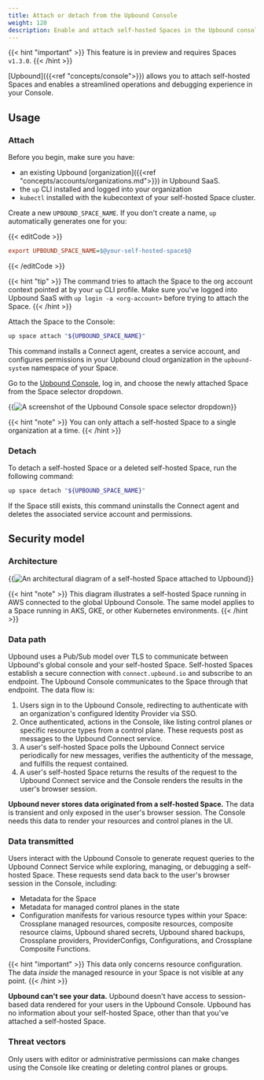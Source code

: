 ```yaml
---
title: Attach or detach from the Upbound Console
weight: 120
description: Enable and attach self-hosted Spaces in the Upbound console
---
```


{{< hint "important" >}}
This feature is in preview and requires Spaces `v1.3.0`.
{{< /hint >}}

[Upbound]({{<ref "concepts/console">}}) allows you to attach self-hosted Spaces and enables a streamlined operations and debugging experience in your Console.

## Usage

### Attach

Before you begin, make sure you have:

- an existing Upbound [organization]({{<ref "concepts/accounts/organizations.md">}}) in Upbound SaaS.
- the `up` CLI installed and logged into your organization
- `kubectl` installed with the kubecontext of your self-hosted Space cluster.

Create a new `UPBOUND_SPACE_NAME`. If you don't create a name, `up` automatically generates one for you:

{{< editCode >}}
```ini
export UPBOUND_SPACE_NAME=$@your-self-hosted-space$@
```
{{< /editCode >}}

{{< hint "tip" >}}
The command tries to attach the Space to the org account context pointed at by your `up` CLI profile. Make sure you've logged into Upbound SaaS with `up login -a <org-account>` before trying to attach the Space.
{{< /hint >}}

Attach the Space to the Console:

```bash
up space attach "${UPBOUND_SPACE_NAME}"
```

This command installs a Connect agent, creates a service account, and configures permissions in your Upbound cloud organization in the `upbound-system` namespace of your Space.

Go to the [Upbound Console](https://console.upbound.io), log in, and choose the newly attached Space from the Space selector dropdown.

{{<img src="spaces/images/attached-space.png" alt="A screenshot of the Upbound Console space selector dropdown">}}

{{< hint "note" >}}
You can only attach a self-hosted Space to a single organization at a time.
{{< /hint >}}

### Detach

To detach a self-hosted Space or a deleted self-hosted Space, run the following command:

```bash
up space detach "${UPBOUND_SPACE_NAME}"
```

If the Space still exists, this command uninstalls the Connect agent and deletes the associated service account and permissions.

## Security model

### Architecture

{{<img src="spaces/images/console-attach-architecture.jpg" alt="An architectural diagram of a self-hosted Space attached to Upbound">}}

{{< hint "note" >}}
This diagram illustrates a self-hosted Space running in AWS connected to the global Upbound Console. The same model applies to a Space running in AKS, GKE, or other Kubernetes environments.
{{< /hint >}}

### Data path

Upbound uses a Pub/Sub model over TLS to communicate between Upbound's global console and your self-hosted Space. Self-hosted Spaces establish a secure connection with `connect.upbound.io` and subscribe to an endpoint. The Upbound Console communicates to the Space through that endpoint. The data flow is:

1. Users sign in to the Upbound Console, redirecting to authenticate with an organization's configured Identity Provider via SSO.
2. Once authenticated, actions in the Console, like listing control planes or specific resource types from a control plane. These requests post as messages to the Upbound Connect service.
3. A user's self-hosted Space polls the Upbound Connect service periodically for new messages, verifies the authenticity of the message, and fulfills the request contained.
4. A user's self-hosted Space returns the results of the request to the Upbound Connect service and the Console renders the results in the user's browser session.

**Upbound never stores data originated from a self-hosted Space.** The data is transient and only exposed in the user's browser session. The Console needs this data to render your resources and control planes in the UI.

### Data transmitted

Users interact with the Upbound Console to generate request queries to the Upbound Connect Service while exploring, managing, or debugging a self-hosted Space. These requests send data back to the user's browser session in the Console, including:

* Metadata for the Space
* Metadata for managed control planes in the state
* Configuration manifests for various resource types within your Space: Crossplane managed resources, composite resources, composite resource claims, Upbound shared secrets, Upbound shared backups, Crossplane providers, ProviderConfigs, Configurations, and Crossplane Composite Functions.

{{< hint "important" >}}
This data only concerns resource configuration. The data _inside_ the managed resource in your Space is not visible at any point.
{{< /hint >}}

**Upbound can't see your data.** Upbound doesn't have access to session-based data rendered for your users in the Upbound Console. Upbound has no information about your self-hosted Space, other than that you've attached a self-hosted Space.

### Threat vectors

Only users with editor or administrative permissions can make changes using the Console like creating or deleting control planes or groups.